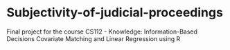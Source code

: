 # Subjectivity-of-judicial-proceedings
Final project for the course CS112 - Knowledge: Information-Based Decisions 
Covariate Matching and Linear Regression using R
